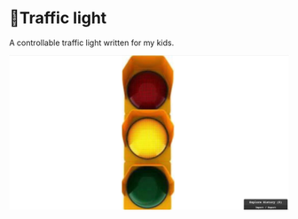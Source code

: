 # 🚦Traffic light

A controllable traffic light written for my kids. 

![screenshot](https://github.com/danbruder/trafficlight/raw/master/img/screenshot.jpg)

